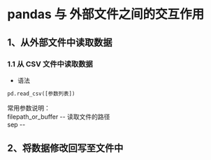 # pandas 与 外部文件之间的交互作用

## 1、从外部文件中读取数据

### 1.1 从 CSV 文件中读取数据
- 语法  
```py
pd.read_csv([参数列表])
```

常用参数说明：  
filepath_or_buffer -- 读取文件的路径  
sep -- 

## 2、将数据修改回写至文件中